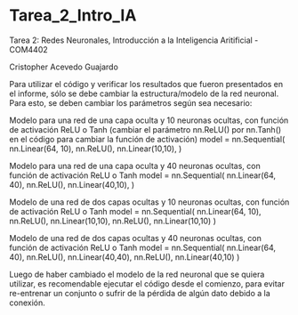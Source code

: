 # Tarea_2_Intro_IA

Tarea 2: Redes Neuronales, Introducción a la Inteligencia Aritificial - COM4402

Cristopher Acevedo Guajardo

Para utilizar el código y verificar los resultados que fueron presentados en el informe, sólo se debe cambiar la estructura/modelo de la red neuronal.
Para esto, se deben cambiar los parámetros según sea necesario:

Modelo para una red de una capa oculta y 10 neuronas ocultas, con función de activación ReLU o Tanh (cambiar el parámetro nn.ReLU() por nn.Tanh() en el código para cambiar la función de activación)
model = nn.Sequential(
          nn.Linear(64, 10),
          nn.ReLU(),
          nn.Linear(10,10),
        )
        
Modelo para una red de una capa oculta y 40 neuronas ocultas, con función de activación ReLU o Tanh
model = nn.Sequential(
          nn.Linear(64, 40),
          nn.ReLU(),
          nn.Linear(40,10),
        )
        
Modelo de una red de dos capas ocultas y 10 neuronas ocultas, con función de activación ReLU o Tanh
model = nn.Sequential(
          nn.Linear(64, 10),
          nn.ReLU(),
          nn.Linear(10,10),
          nn.ReLU(),
          nn.Linear(10,10)
        )
        
Modelo de una red de dos capas ocultas y 40 neuronas ocultas, con función de activación ReLU o Tanh
model = nn.Sequential(
          nn.Linear(64, 40),
          nn.ReLU(),
          nn.Linear(40,40),
          nn.ReLU(),
          nn.Linear(40,10)
        )
        
Luego de haber cambiado el modelo de la red neuronal que se quiera utilizar, es recomendable ejecutar el código desde el comienzo, para evitar re-entrenar un conjunto o sufrir de la pérdida de algún dato debido a la conexión.
